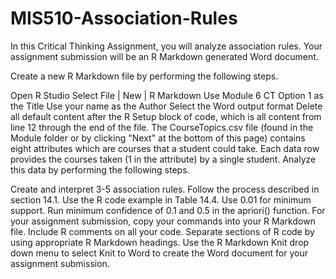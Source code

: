# MIS510-Association-Rules

In this Critical Thinking Assignment, you will analyze association rules. Your assignment submission will be an R Markdown generated Word document.

Create a new R Markdown file by performing the following steps.

Open R Studio
Select File | New | R Markdown
Use Module 6 CT Option 1 as the Title
Use your name as the Author
Select the Word output format
Delete all default content after the R Setup block of code, which is all content from line 12 through the end of the file.
The CourseTopics.csv  file (found in the Module folder or by clicking "Next" at the bottom of this page) contains eight attributes which are courses that a student could take. Each data row provides the courses taken (1 in the attribute) by a single student. Analyze this data by performing the following steps.

Create and interpret 3-5 association rules.
Follow the process described in section 14.1.
Use the R code example in Table 14.4.
Use 0.01 for minimum support.
Run minimum confidence of 0.1 and 0.5 in the apriori() function.
For your assignment submission, copy your commands into your R Markdown file.
Include R comments on all your code.
Separate sections of R code by using appropriate R Markdown headings.
Use the R Markdown Knit drop down menu to select Knit to Word to create the Word document for your assignment submission.
